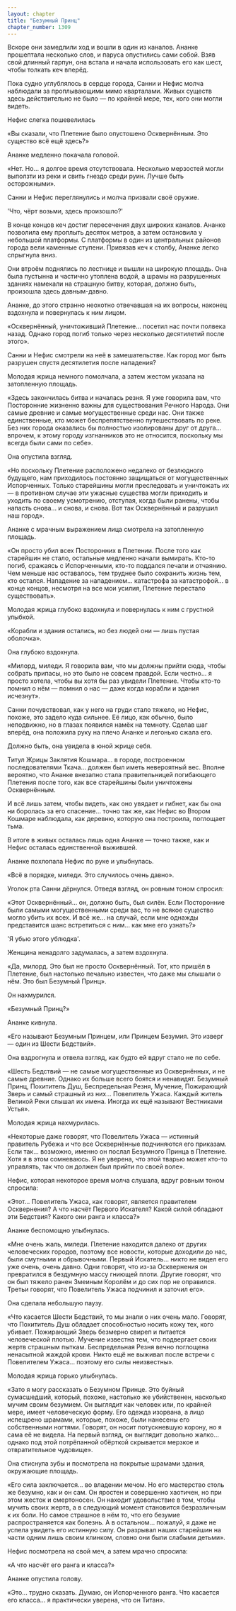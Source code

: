 ```yaml
---
layout: chapter
title: "Безумный Принц"
chapter_number: 1309
---
```


Вскоре они замедлили ход и вошли в один из каналов. Ананке прошептала несколько слов, и паруса опустились сами собой. Взяв свой длинный гарпун, она встала и начала использовать его как шест, чтобы толкать кеч вперёд.

Пока судно углублялось в сердце города, Санни и Нефис молча наблюдали за проплывающими мимо кварталами. Живых существ здесь действительно не было — по крайней мере, тех, кого они могли видеть.

Нефис слегка пошевелилась

«Вы сказали, что Плетение было опустошено Осквернённым. Это существо всё ещё здесь?»

Ананке медленно покачала головой.

«Нет. Но... я долгое время отсутствовала. Несколько мерзостей могли выползти из реки и свить гнездо среди руин. Лучше быть осторожными».

Санни и Нефис переглянулись и молча призвали своё оружие.

'Что, чёрт возьми, здесь произошло?'

В конце концов кеч достиг пересечения двух широких каналов. Ананке позволила ему проплыть десяток метров, а затем остановила у небольшой платформы. С платформы в один из центральных районов города вели каменные ступени. Привязав кеч к столбу, Ананке легко спрыгнула вниз.

Они втроём поднялись по лестнице и вышли на широкую площадь. Она была пустынна и частично утоплена водой, а шрамы на разрушенных зданиях намекали на страшную битву, которая, должно быть, произошла здесь давным-давно.

Ананке, до этого странно неохотно отвечавшая на их вопросы, наконец вздохнула и повернулась к ним лицом.

«Осквернённый, уничтоживший Плетение... посетил нас почти полвека назад. Однако город погиб только через несколько десятилетий после этого».

Санни и Нефис смотрели на неё в замешательстве. Как город мог быть разрушен спустя десятилетия после нападения?

Молодая жрица немного помолчала, а затем жестом указала на затопленную площадь.

«Здесь закончилась битва и началась резня. Я уже говорила вам, что Посторонние жизненно важны для существования Речного Народа. Они самые древние и самые могущественные среди нас. Они также единственные, кто может беспрепятственно путешествовать по реке. Без них города оказались бы полностью изолированы друг от друга... впрочем, к этому городу изгнанников это не относится, поскольку мы всегда были сами по себе».

Она опустила взгляд.

«Но поскольку Плетение расположено недалеко от безлюдного будущего, нам приходилось постоянно защищаться от могущественных Испорченных. Только старейшины могли преследовать и уничтожать их — в противном случае эти ужасные существа могли приходить и уходить по своему усмотрению, отступая, когда были ранены, чтобы напасть снова... и снова, и снова. Вот так Осквернённый и разрушил наш город».

Ананке с мрачным выражением лица смотрела на затопленную площадь.

«Он просто убил всех Посторонних в Плетении. После того как старейшин не стало, остальные медленно начали вымирать. Кто-то погиб, сражаясь с Испорченными, кто-то поддался печали и отчаянию. Чем меньше нас оставалось, тем труднее было сохранить жизнь тем, кто остался. Нападение за нападением... катастрофа за катастрофой... в конце концов, несмотря на все мои усилия, Плетение перестало существовать».

Молодая жрица глубоко вздохнула и повернулась к ним с грустной улыбкой.

«Корабли и здания остались, но без людей они — лишь пустая оболочка».

Она глубоко вздохнула.

«Милорд, миледи. Я говорила вам, что мы должны прийти сюда, чтобы собрать припасы, но это было не совсем правдой. Если честно... я просто хотела, чтобы вы хотя бы раз увидели Плетение. Чтобы кто-то помнил о нём — помнил о нас — даже когда корабли и здания исчезнут».

Санни почувствовал, как у него на груди стало тяжело, но Нефис, похоже, это задело куда сильнее. Её лицо, как обычно, было неподвижно, но в глазах появился намёк на темноту. Сделав шаг вперёд, она положила руку на плечо Ананке и легонько сжала его.

Должно быть, она увидела в юной жрице себя.

Титул Жрицы Заклятия Кошмара... в городе, построенном последователями Ткача... должен был иметь невероятный вес. Вполне вероятно, что Ананке внезапно стала правительницей погибающего Плетения после того, как все старейшины были уничтожены Осквернённым.

И всё лишь затем, чтобы видеть, как оно увядает и гибнет, как бы она ни боролась за его спасение... точно так же, как Нефис во Втором Кошмаре наблюдала, как деревню, которую она построила, поглощает тьма.

В итоге в живых осталась лишь одна Ананке — точно также, как и Нефис осталась единственной выжившей.

Ананке похлопала Нефис по руке и улыбнулась.

«Всё в порядке, миледи. Это случилось очень давно».

Уголок рта Санни дёрнулся. Отведя взгляд, он ровным тоном спросил:

«Этот Осквернённый... он, должно быть, был силён. Если Посторонние были самыми могущественными среди вас, то не всякое существо могло убить их всех. И всё же... на случай, если мне однажды представится шанс встретиться с ним... как мне его узнать?»

'Я убью этого ублюдка'.

Женщина ненадолго задумалась, а затем вздохнула.

«Да, милорд. Это был не просто Осквернённый. Тот, кто пришёл в Плетение, был настолько печально известен, что даже мы слышали о нём. Это был Безумный Принц».

Он нахмурился.

«Безумный Принц?»

Ананке кивнула.

«Его называют Безумным Принцем, или Принцем Безумия. Это изверг — один из Шести Бедствий».

Она вздрогнула и отвела взгляд, как будто ей вдруг стало не по себе.

«Шесть Бедствий — не самые могущественные из Осквернённых, и не самые древние. Однако их больше всего боятся и ненавидят. Безумный Принц, Похититель Душ, Беспредельная Резня, Мучение, Пожирающий Зверь и самый страшный из них... Повелитель Ужаса. Каждый житель Великой Реки слышал их имена. Иногда их ещё называют Вестниками Устья».

Молодая жрица нахмурилась.

«Некоторые даже говорят, что Повелитель Ужаса — истинный правитель Рубежа и что все Осквернённые подчиняются его приказам. Если так... возможно, именно он послал Безумного Принца в Плетение. Хотя я в этом сомневаюсь. Я не уверена, что этой тварью может кто-то управлять, так что он должен был прийти по своей воле».

Нефис, которая некоторое время молча слушала, вдруг ровным тоном спросила:

«Этот... Повелитель Ужаса, как говорят, является правителем Осквернения? А что насчёт Первого Искателя? Какой силой обладают эти Бедствия? Какого они ранга и класса?»

Ананке беспомощно улыбнулась.

«Мне очень жаль, миледи. Плетение находится далеко от других человеческих городов, поэтому все новости, которые доходили до нас, были смутными и обрывочными. Первый Искатель... никто не видел его уже очень, очень давно. Одни говорят, что из-за Осквернения он превратился в бездумную массу гниющей плоти. Другие говорят, что он был тяжело ранен Змеиным Королём и до сих пор не оправился. Третьи говорят, что Повелитель Ужаса подчинил и заточил его».

Она сделала небольшую паузу.

«Что касается Шести Бедствий, то мы знали о них очень мало. Говорят, что Похититель Душ обладает способностью носить кожу тех, кого убивает. Пожирающий Зверь безмерно свиреп и питается человеческой плотью. Мучение известна тем, что подвергает своих жертв страшным пыткам. Беспредельная Резня вечно поглощена ненасытной жаждой крови. Никто ещё не выживал после встречи с Повелителем Ужаса... поэтому его силы неизвестны».

Молодая жрица горько улыбнулась.

«Зато я могу рассказать о Безумном Принце. Это буйный сумасшедший, который, похоже, настолько же убийственен, насколько мучим своим безумием. Он выглядит как человек или, по крайней мере, имеет человеческую форму. Его одежда изорвана, а лицо испещрено шрамами, которые, похоже, были нанесены его собственными ногтями. Говорят, он носит потускневшую корону, но я сама её не видела. На первый взгляд, он выглядит довольно жалко... однако под этой потрёпанной обёрткой скрывается мерзкое и отвратительное чудовище».

Она стиснула зубы и посмотрела на покрытые шрамами здания, окружающие площадь.

«Его сила заключается... во владении мечом. Но его мастерство столь же безумно, как и он сам. Он яростен и совершенно хаотичен, но при этом жесток и смертоносен. Он находит удовольствие в том, чтобы мучить своих жертв, а в следующий момент становится безразличным к их боли. Но самое страшное в нём то, что его безумие распространяется как болезнь. А в остальном... пожалуй, я даже не успела увидеть его истинную силу. Он разрывал наших старейшин на части одним лишь своим клинком, словно они были слабыми детьми».

Нефис посмотрела на свой меч, а затем мрачно спросила:

«А что насчёт его ранга и класса?»

Ананке опустила голову.

«Это... трудно сказать. Думаю, он Испорченного ранга. Что касается его класса... я практически уверена, что он Титан».